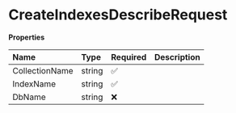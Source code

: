 # CreateIndexesDescribeRequest

**Properties**

| Name           | Type   | Required | Description |
| :------------- | :----- | :------- | :---------- |
| CollectionName | string | ✅       |             |
| IndexName      | string | ✅       |             |
| DbName         | string | ❌       |             |

<!-- This file was generated by liblab | https://liblab.com/ -->
